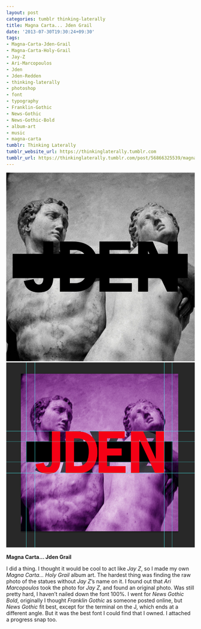 ```yaml
---
layout: post
categories: tumblr thinking-laterally
title: Magna Carta... Jden Grail
date: '2013-07-30T19:30:24+09:30'
tags:
- Magna-Carta-Jden-Grail
- Magna-Carta-Holy-Grail
- Jay-Z
- Ari-Marcopoulos
- Jden
- Jden-Redden
- thinking-laterally
- photoshop
- font
- typography
- Franklin-Gothic
- News-Gothic
- News-Gothic-Bold
- album-art
- music
- magna-carta
tumblr: Thinking Laterally
tumblr_website_url: https://thinkinglaterally.tumblr.com
tumblr_url: https://thinkinglaterally.tumblr.com/post/56866325539/magna-carta-jden-grail-i-did-a-thing-i-thought
---
```

 ![](/content/images/tumblr/thinking-laterally/tumblr_mqqugotqkm1qh9he3o1_1280.jpg)  
 ![](/content/images/tumblr/thinking-laterally/tumblr_mqqugotqkm1qh9he3o2_1280.png)  
  

**Magna Carta… Jden Grail**

I did a thing. I thought it would be cool to act like _Jay Z_, so I made my own _Magna Carta… Holy Grail_ album art. The hardest thing was finding the raw photo of the statues without _Jay Z_’s name on it. I found out that&nbsp;_Ari Marcopoulos_ took the photo for _Jay Z_, and found an original photo. Was still pretty hard, I haven’t nailed down the font 100%. I went for _News Gothic Bold_, originally I thought _Franklin Gothic_ as someone posted online, but _News Gothic_ fit best, except for the terminal on the J, which ends at a different angle. But it was the best font I could find that I owned. I attached a progress snap too.

